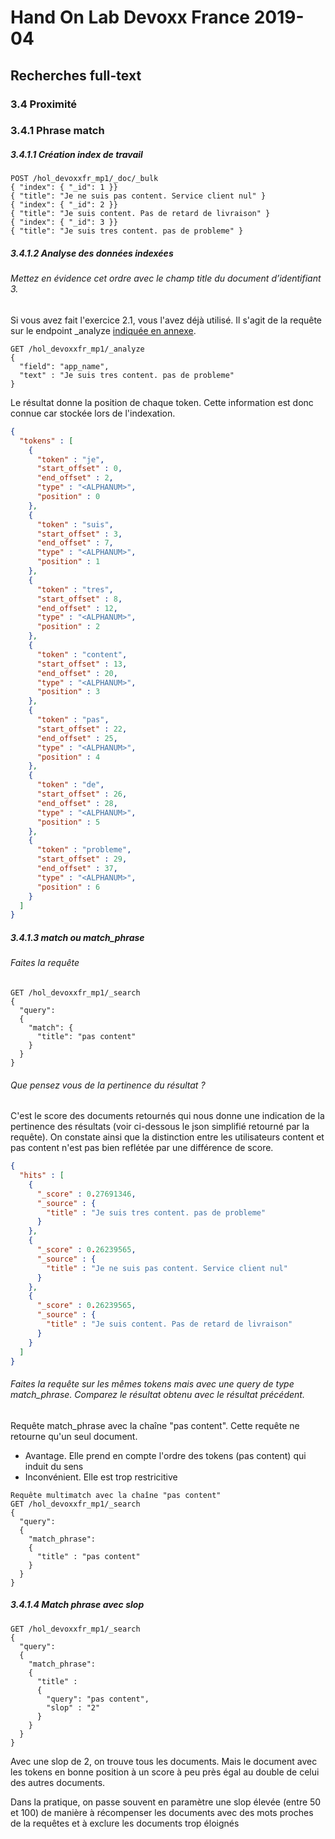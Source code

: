 # Hand On Lab Devoxx France 2019-04
## Recherches full-text
### 3.4 Proximité
### 3.4.1 Phrase match

##### 3.4.1.1 Création index de travail

```shell     
POST /hol_devoxxfr_mp1/_doc/_bulk
{ "index": { "_id": 1 }}
{ "title": "Je ne suis pas content. Service client nul" }
{ "index": { "_id": 2 }}
{ "title": "Je suis content. Pas de retard de livraison" }
{ "index": { "_id": 3 }}
{ "title": "Je suis tres content. pas de probleme" }
```


##### 3.4.1.2 Analyse des données indexées
###### Mettez en évidence cet ordre avec le champ title du document d’identifiant 3.


Si vous avez fait l'exercice 2.1, vous l'avez déjà utilisé. Il s'agit de la requête sur le endpoint _analyze [indiquée en annexe](https://docs.google.com/document/d/1wZqOUP7X6eSZl7jMz7YXJbKT8EkNI30ZxlyYU3vqsCE/edit#heading=h.46n4fb7pm59).


```shell     
GET /hol_devoxxfr_mp1/_analyze
{
  "field": "app_name",
  "text" : "Je suis tres content. pas de probleme"
}
```

Le résultat donne la position de chaque token. Cette information est donc connue car stockée lors de l'indexation.

```json
{
  "tokens" : [
    {
      "token" : "je",
      "start_offset" : 0,
      "end_offset" : 2,
      "type" : "<ALPHANUM>",
      "position" : 0
    },
    {
      "token" : "suis",
      "start_offset" : 3,
      "end_offset" : 7,
      "type" : "<ALPHANUM>",
      "position" : 1
    },
    {
      "token" : "tres",
      "start_offset" : 8,
      "end_offset" : 12,
      "type" : "<ALPHANUM>",
      "position" : 2
    },
    {
      "token" : "content",
      "start_offset" : 13,
      "end_offset" : 20,
      "type" : "<ALPHANUM>",
      "position" : 3
    },
    {
      "token" : "pas",
      "start_offset" : 22,
      "end_offset" : 25,
      "type" : "<ALPHANUM>",
      "position" : 4
    },
    {
      "token" : "de",
      "start_offset" : 26,
      "end_offset" : 28,
      "type" : "<ALPHANUM>",
      "position" : 5
    },
    {
      "token" : "probleme",
      "start_offset" : 29,
      "end_offset" : 37,
      "type" : "<ALPHANUM>",
      "position" : 6
    }
  ]
}
```

##### 3.4.1.3 match ou match_phrase

###### Faites la requête
```shell
GET /hol_devoxxfr_mp1/_search
{
  "query": 
  {
    "match": {
      "title": "pas content"
    }
  }
}
```

###### Que pensez vous de la pertinence du résultat ?
C'est le score des documents retournés qui nous donne une indication de la pertinence des résultats (voir ci-dessous le json simplifié retourné par la requête).
On constate ainsi que la distinction entre les utilisateurs content et pas content n'est pas bien reflétée par une différence de score.

```json
{
  "hits" : [
    {
      "_score" : 0.27691346,
      "_source" : {
        "title" : "Je suis tres content. pas de probleme"
      }
    },
    {
      "_score" : 0.26239565,
      "_source" : {
        "title" : "Je ne suis pas content. Service client nul"
      }
    },
    {
      "_score" : 0.26239565,
      "_source" : {
        "title" : "Je suis content. Pas de retard de livraison"
      }
    }
  ]
}
```


###### Faites la requête sur les mêmes tokens mais avec une query de type match_phrase. Comparez le résultat obtenu avec le résultat précédent.
Requête match_phrase avec la chaîne "pas content".
Cette requête ne retourne qu'un seul document. 
* Avantage. Elle prend en compte l'ordre des tokens (pas content) qui induit du sens
* Inconvénient. Elle est trop restricitive

```shell
Requête multimatch avec la chaîne "pas content"
GET /hol_devoxxfr_mp1/_search
{
  "query": 
  {
    "match_phrase": 
    {
      "title" : "pas content"
    }
  }
}
```


##### 3.4.1.4 Match phrase avec slop 

```shell
GET /hol_devoxxfr_mp1/_search
{
  "query": 
  {
    "match_phrase": 
    {
      "title" : 
      {
        "query": "pas content",
        "slop" : "2"
      }
    }
  }
}
```
Avec une slop de 2, on trouve tous les documents. Mais le document avec les tokens en bonne position à un score à peu près égal au double de celui des autres documents.

Dans la pratique, on passe souvent en paramètre une slop élevée (entre 50 et 100) de manière à récompenser les documents avec des mots proches de la requêtes et à exclure les documents trop éloignés 